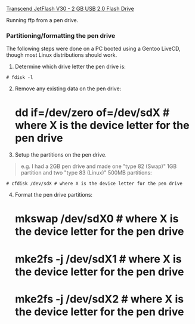 [Transcend JetFlash V30 - 2 GB USB 2.0 Flash Drive][transcend 2gb]


Running ffp from a pen drive.

### Partitioning/formatting the pen drive
The following steps were done on a PC booted using a Gentoo LiveCD, though most Linux distributions should work.

1. Determine which drive letter the pen drive is:
<!-- -->
	# fdisk -l

2. Remove any existing data on the pen drive:

	# dd if=/dev/zero of=/dev/sdX # where X is the device letter for the pen drive

3. Setup the partitions on the pen drive.
> e.g. I had a 2GB pen drive and made one "type 82 (Swap)" 1GB partition and two "type 83 (Linux)" 500MB partitions:

	# cfdisk /dev/sdX # where X is the device letter for the pen drive

4. Format the pen drive partitions:

	# mkswap /dev/sdX0 # where X is the device letter for the pen drive
	# mke2fs -j /dev/sdX1 # where X is the device letter for the pen drive
	# mke2fs -j /dev/sdX2 # where X is the device letter for the pen drive



[transcend 2gb]: http://www.amazon.com/gp/product/B000FVGM38/ref=oss_product